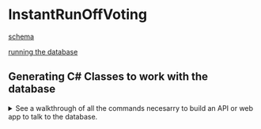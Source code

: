 ﻿# InstantRunOffVoting

[schema](InstantRunOff_Schema.pdf)

[running the database](Instructions_How_To_Use_Instant_Run_Off_Calculations.pdf)

## Generating C# Classes to work with the database
<details>
  <summary>
    See a walkthrough of all the commands necesarry to build an API or web app to talk to the database.
  </summary>

First, make sure you have the EF Core CLI tools installed

```bash
dotnet tool install --global dotnet-ef
```

If you don't already have a project to work with, make one
> make an API

```bash
dotnet new webapi -n iro.api
```

> or make a web site

```bash
dotnet new webapp -n iro.web
```

You'll need to also make sure your project has the Postgres and Microsoft.EntityFrameworkCore.Design libraries
> Run that from the directory that has your code.  You may need to `cd iro.web` or something like that to get into the correct directory.

```bash
dotnet add package microsoft.entityframeworkcore.design
dotnet add package npgsql.entityframeworkcore.postgresql
```

Now you should be able to scaffold the database

```bash
dotnet ef dbcontext scaffold "host=localhost; database=iro2; user id=iro2; password=Secret123" Npgsql.EntityFrameworkCore.PostgreSQL -o Data -c InstantRunoffContext
```

Open up the `Data/InstantRunoffContext.cs` file and cut the connection string into your clipboard (the string that starts with `"host=..."`).  With the connection string in the clipboard, delete the entire OnConfiguring() method from `Data/InstantRunoffContext.cs`

Open up `appsettings.json` and add a `connectionStrings` section.  Paste in the connection string that you cut into your clipboard from the previous step.  It should look something similar to this:

```json appsettings.json
{
  "Logging": {
    "LogLevel": {
      "Default": "Information",
      "Microsoft.AspNetCore": "Warning"
    }
  },
  "AllowedHosts": "*",
  "ConnectionStrings": {
    "iro": "host=localhost; database=iro2; user id=iro2; password=Secret123"
  }
}

```

Now you're ready to modify your Program.cs to enable talking to the database

```csharp
using iro.web.Data;
using Microsoft.EntityFrameworkCore;

var builder = WebApplication.CreateBuilder(args);

// Add services to the container.
builder.Services.AddRazorPages();
builder.Services.AddDbContext<InstantRunoffContext>(options => options.UseNpgsql(builder.Configuration.GetConnectionString("iro")));
```

To verify the code is working correctly and that the program can access the database, try adding the following line to the end of your `Program.cs` file (right before the `app.Run()` line)

```csharp
app.MapGet("/test", async (InstantRunoffContext context) => await context.Cities.ToListAsync());
```

Start up your app with `dotnet run` then open a browser and go to http://localhost:1234/test (where `1234` is the port number assigned to your app, it will show up in the console when you execute `dotnet run`).

Your browser should show something similar to:

```json
[
  {
    "id": 1,
    "cityName": "Manti City",
    "cityDescription": "",
    "contactTitle": "City Recorder",
    "contactName": "JoAnn Otten",
    "contactEmail": "mantiadmin@mail.manti.com",
    "contactPhone": "435-835-2401",
    "offices": []
  },
  {
    "id": 2,
    "cityName": "Ephraim City",
    "cityDescription": "",
    "contactTitle": "City Recorder",
    "contactName": "Leigh Ann Warnock",
    "contactEmail": "leighann.warnock@ephraimcity.org",
    "contactPhone": "435-283-4631",
    "offices": []
  }
]
```
  </details>
